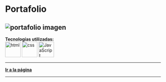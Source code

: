 # Portafolio

![portafolio imagen](https://github.com/user-attachments/assets/769c82b6-6c92-4a8c-9dfd-37ed344ec796)
---

**Tecnologías utilizadas:**  
<img src="https://img.icons8.com/color/344/html-5--v1.png" alt="html" width="50"/>
<img src="https://img.icons8.com/color/344/css3.png" alt="css" width="50"/>
<img src="https://img.icons8.com/color/344/javascript--v1.png" alt="JavaScript" width="50"/>

---

[**Ir a la página**](https://miguemj.github.io/Mi-Portafolio/)

---
